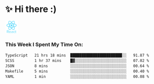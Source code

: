 <h1 align="left">✨ Hi there :)</h1>

  <a href="https://reactjs.org/" target="_blank" rel="noreferrer">   
    <img src="https://raw.githubusercontent.com/devicons/devicon/master/icons/react/react-original-wordmark.svg" alt="react" width="40"     
    height="40"/></a>
 
<h3 align="left">This Week I Spent My Time On:</h3>
<!--START_SECTION:waka-->

```txt
TypeScript   21 hrs 18 mins  ███████████████████████░░   91.87 %
SCSS         1 hr 37 mins    █▓░░░░░░░░░░░░░░░░░░░░░░░   07.02 %
JSON         8 mins          ░░░░░░░░░░░░░░░░░░░░░░░░░   00.64 %
Makefile     5 mins          ░░░░░░░░░░░░░░░░░░░░░░░░░   00.40 %
YAML         1 min           ░░░░░░░░░░░░░░░░░░░░░░░░░   00.08 %
```

<!--END_SECTION:waka-->

